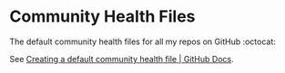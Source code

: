 # Community Health Files

The default community health files for all my repos on GitHub :octocat: 

See [Creating a default community health file | GitHub Docs](https://docs.github.com/en/communities/setting-up-your-project-for-healthy-contributions/creating-a-default-community-health-file#creating-a-repository-for-default-files).
